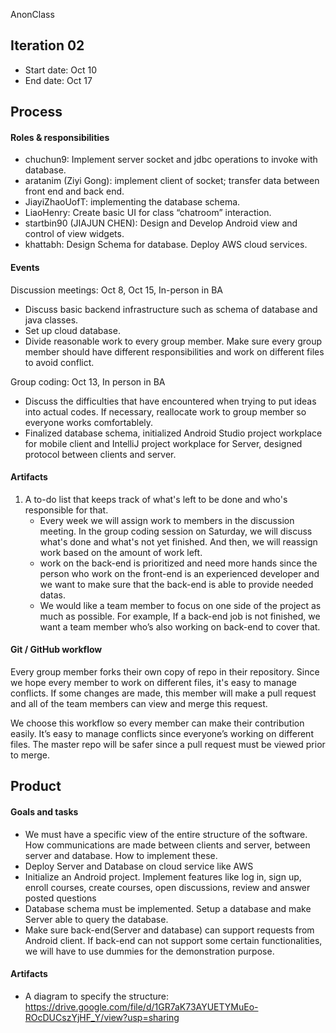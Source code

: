 AnonClass


## Iteration 02

 * Start date: Oct 10
 * End date: Oct 17

## Process


#### Roles & responsibilities

 * chuchun9: Implement server socket and jdbc operations to invoke with database.
 * aratanim (Ziyi Gong):  implement client of socket; transfer data between front end and back end.
 * JiayiZhaoUofT: implementing the database schema.
 * LiaoHenry: Create basic UI for class “chatroom” interaction.
 * startbin90 (JIAJUN CHEN): Design and Develop Android view and control of view widgets.
 * khattabh: Design Schema for database. Deploy AWS cloud services. 

#### Events
 
 Discussion meetings: Oct 8, Oct 15, In-person in BA
 * Discuss basic backend infrastructure such as schema of database and java classes. 
 * Set up cloud database. 
 * Divide reasonable work to every group member. Make sure every group member should have different responsibilities and work on different files to avoid conflict.

 Group coding: Oct 13, In person in BA
 * Discuss the difficulties that have encountered when trying to put ideas into actual codes. If necessary, reallocate work to group member so everyone works comfortablely. 
 * Finalized database schema, initialized Android Studio project workplace for mobile client and IntelliJ project workplace for Server, designed protocol between clients and server.


#### Artifacts
     
 1. A to-do list that keeps track of what's left to be done and who's responsible for that.
 	* Every week we will assign work to members in the discussion meeting. In the group coding session on Saturday, we will discuss what's done and what's not yet finished. And then, we will reassign work based on the amount of work left.
 	* work on the back-end is prioritized and need more hands since the person who work on the front-end is an experienced developer and we want to make sure that the back-end is able to provide needed datas.
 	* We would like a team member to focus on one side of the project as much as possible. For example, If a back-end job is not finished, we want a team member who’s also working on back-end to cover that.
 

#### Git / GitHub workflow
 

Every group member forks their own copy of repo in their repository. Since we hope every member to work on different files, it's easy to manage conflicts. If some changes are made, this member will make a pull request and all of the team members can view and merge this request.

We choose this workflow so every member can make their contribution easily.
It’s easy to manage conflicts since everyone’s working on different files.
The master repo will be safer since a pull request must be viewed prior to merge.


## Product

#### Goals and tasks

 * We must have a specific view of the entire structure of the software. How communications are made between clients and server, between server and database. How to implement these.
 * Deploy Server and Database on cloud service like AWS
 * Initialize an Android project. Implement features like log in, sign up, enroll courses, create courses, open discussions, review and answer posted questions
 * Database schema must be implemented. Setup a database and make Server able to query the database.
 * Make sure back-end(Server and database) can support requests from Android client. If back-end can not support some certain functionalities, we will have to use dummies for the demonstration purpose. 

#### Artifacts

 * A diagram to specify the structure:
 https://drive.google.com/file/d/1GR7aK73AYUETYMuEo-ROcDUCszYjHF_Y/view?usp=sharing

